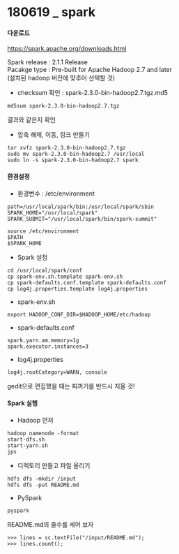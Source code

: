 # 180619 _ spark

#### 다운로드  
https://spark.apache.org/downloads.html  

Spark release : 2.1.1 Release  
Pacakge type : Pre-built for Apache Hadoop 2.7 and later  
(설치된 hadoop 버전에 맞추어 선택할 것)  

- checksum 확인 : spark-2.3.0-bin-hadoop2.7.tgz.md5  
```
md5sum spark-2.3.0-bin-hadoop2.7.tgz
```
결과와 같은지 확인  

- 압축 해제, 이동, 링크 만들기  
```
tar xvfz spark-2.3.0-bin-hadoop2.7.tgz
sudo mv spark-2.3.0-bin-hadoop2.7 /usr/local
sudo ln -s spark-2.3.0-bin-hadoop2.7 spark
```

#### 환경설정  
- 환경변수 : /etc/environment  
``` 
path=/usr/local/spark/bin:/usr/local/spark/sbin
SPARK_HOME="/usr/local/spark"
SPARK_SUBMIT="/usr/local/spark/bin/spark-summit"
```

```
source /etc/environment
$PATH
$SPARK_HOME
```

- Spark 설정  

```
cd /usr/local/spark/conf
cp spark-env.sh.template spark-env.sh
cp spark-defaults.conf.template spark-defaults.conf
cp log4j.properties.template log4j.properties
```

  - spark-env.sh
```
export HADOOP_CONF_DIR=$HADOOP_HOME/etc/hadoop
```

  - spark-defaults.conf  
```
spark.yarn.am.memory=1g
spark.executor.instances=3
```

  - log4j.properties  
```
log4j.rootCategory=WARN, console
```
  
gedit으로 편집했을 때는 찌꺼기를 반드시 지울 것!  


#### Spark 실행

- Hadoop 먼저
```
hadoop namenode -format
start-dfs.sh
start-yarn.sh
jps
```
- 디렉토리 만들고 파일 올리기
```
hdfs dfs -mkdir /input
hdfs dfs -put README.md
```

- PySpark
```
pyspark
```

README.md의 줄수를 세어 보자  
```
>>> lines = sc.textFile("/input/README.md");
>>> lines.count();
```


